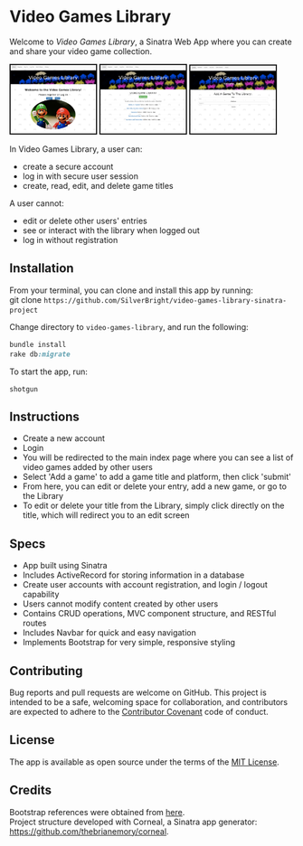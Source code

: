 # Video Games Library

Welcome to *Video Games Library*, a Sinatra Web App where you can create and share your video game collection. 

<img src="images/gamehome.png" width="30%" border="2"> <img src="images/gamelibrary.png" width="30%" border="2"> <img src="images/gameadd.png" width="30%" border="2">

In Video Games Library, a user can:
 - create a secure account
 - log in with secure user session
 - create, read, edit, and delete game titles

 A user cannot:
 - edit or delete other users' entries
 - see or interact with the library when logged out
 - log in without registration 

## Installation

 From your terminal, you can clone and install this app by running:  
 git clone ` https://github.com/SilverBright/video-games-library-sinatra-project `

Change directory to `video-games-library`, and run the following:

```ruby
bundle install
rake db:migrate
```
To start the app, run:
```
shotgun
```

## Instructions

- Create a new account
- Login 
- You will be redirected to the main index page where you can see a list of video games added by other users
- Select 'Add a game' to add a game title and platform, then click 'submit'
- From here, you can edit or delete your entry, add a new game, or go to the Library
- To edit or delete your title from the Library, simply click directly on the title, which will redirect you to an edit screen

## Specs

- App built using Sinatra
- Includes ActiveRecord for storing information in a database
- Create user accounts with account registration, and login / logout capability
- Users cannot modify content created by other users
- Contains CRUD operations, MVC component structure, and RESTful routes
- Includes Navbar for quick and easy navigation
- Implements Bootstrap for very simple, responsive styling

## Contributing

Bug reports and pull requests are welcome on GitHub.  This project is intended to be a safe, welcoming space for collaboration, and contributors are expected to adhere to the [Contributor Covenant](http://contributor-covenant.org) code of conduct.

## License

The app is available as open source under the terms of the [MIT License](https://github.com/SilverBright/Video-Games-Library/blob/master/LICENSE).

## Credits

Bootstrap references were obtained from [here](https://getbootstrap.com).  
Project structure developed with Corneal, a Sinatra app generator: https://github.com/thebrianemory/corneal.
